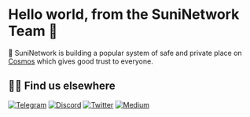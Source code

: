 # Hello world, from the SuniNetwork Team 👋

🔌 SuniNetwork is building a popular system of safe and private place on [Cosmos](https://cosmos.network) which gives good trust to everyone.

## 🙋‍♂️ Find us elsewhere

[![Telegram](https://img.shields.io/badge/Telegram-2CA5E0?style=for-the-badge&logo=telegram&logoColor=white)](https://t.me/SuniNetwork) [![Discord](https://img.shields.io/badge/Discord-7289DA?style=for-the-badge&logo=discord&logoColor=white)](http://discord.com) [![Twitter](https://img.shields.io/badge/Twitter-1DA1F2?style=for-the-badge&logo=twitter&logoColor=white)](https://twitter.com/intent/follow?screen_name=SuniNetwork) [![Medium](https://img.shields.io/badge/Medium-12100E?style=for-the-badge&logo=medium&logoColor=white)](https://suninetwork.medium.com/)
